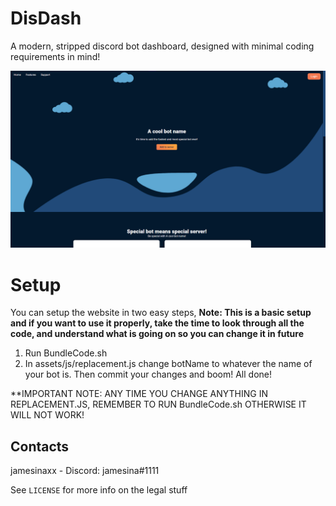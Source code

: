 # DisDash

A modern, stripped discord bot dashboard, designed with minimal coding requirements in mind!

![](./assets/img/Screenshot.png)

# Setup

You can setup the website in two easy steps, **Note: This is a basic setup and if you want to use it properly, take the time to look through all the code, and understand what is going on so you can change it in future**

1. Run BundleCode.sh
2. In assets/js/replacement.js change botName to whatever the name of your bot is. Then commit your changes and boom! All done!

**IMPORTANT NOTE: ANY TIME YOU CHANGE ANYTHING IN REPLACEMENT.JS, REMEMBER TO RUN BundleCode.sh OTHERWISE IT WILL NOT WORK!

## Contacts
jamesinaxx - Discord: jamesina#1111

See ``LICENSE`` for more info on the legal stuff
